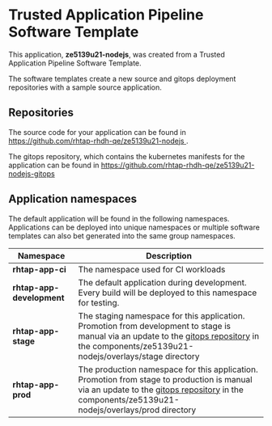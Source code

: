 # Trusted Application Pipeline Software Template

This application, **ze5139u21-nodejs**, was created from a Trusted Application Pipeline Software Template.

The software templates create a new source and gitops deployment repositories with a sample source application. 

## Repositories

The source code for your application can be found in [https://github.com/rhtap-rhdh-qe/ze5139u21-nodejs ](https://github.com/rhtap-rhdh-qe/ze5139u21-nodejs ).
 
The gitops repository, which contains the kubernetes manifests for the application can be found in 
[https://github.com/rhtap-rhdh-qe/ze5139u21-nodejs-gitops ](https://github.com/rhtap-rhdh-qe/ze5139u21-nodejs-gitops ) 

## Application namespaces 

The default application will be found in the following namespaces. Applications can be deployed into unique namespaces or multiple software templates can also bet generated into the same group namespaces.  

|  Namespace   |  Description   |  
| -------- | -------- |
| **rhtap-app-ci** | The namespace used for CI workloads |
| **rhtap-app-development** | The default application during development. Every build will be deployed to this namespace for testing. |
| **rhtap-app-stage** | The staging namespace for this application. Promotion from development to stage is manual via an update to the [gitops repository](https://github.com/rhtap-rhdh-qe/ze5139u21-nodejs-gitops ) in the components/ze5139u21-nodejs/overlays/stage directory |
| **rhtap-app-prod** | The production namespace for this application. Promotion from stage to production is manual via an update to the [gitops repository](https://github.com/rhtap-rhdh-qe/ze5139u21-nodejs-gitops ) in the components/ze5139u21-nodejs/overlays/prod directory |